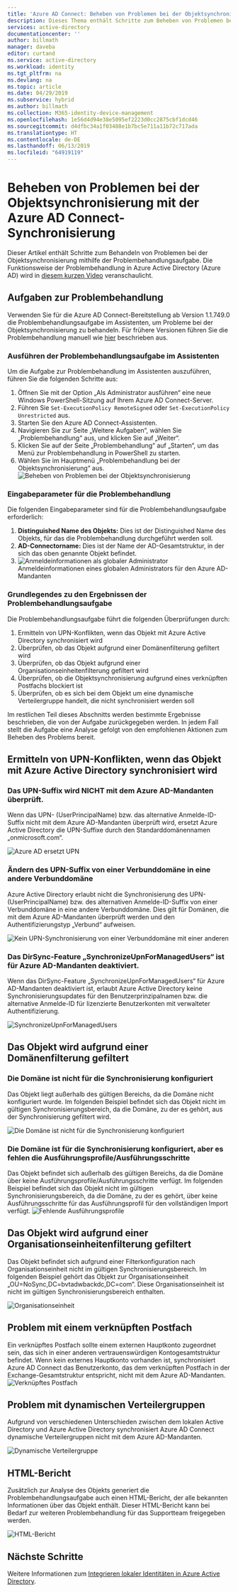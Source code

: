 ```yaml
---
title: 'Azure AD Connect: Beheben von Problemen bei der Objektsynchronisierung | Microsoft-Dokumentation'
description: Dieses Thema enthält Schritte zum Beheben von Problemen bei der Objektsynchronisierung mithilfe der Aufgaben zur Problembehandlung.
services: active-directory
documentationcenter: ''
author: billmath
manager: daveba
editor: curtand
ms.service: active-directory
ms.workload: identity
ms.tgt_pltfrm: na
ms.devlang: na
ms.topic: article
ms.date: 04/29/2019
ms.subservice: hybrid
ms.author: billmath
ms.collection: M365-identity-device-management
ms.openlocfilehash: 1e56d4d94e38e5095ef2223d0cc2875cbf1dcd46
ms.sourcegitcommit: d4dfbc34a1f03488e1b7bc5e711a11b72c717ada
ms.translationtype: HT
ms.contentlocale: de-DE
ms.lasthandoff: 06/13/2019
ms.locfileid: "64919119"
---
```

# <a name="troubleshoot-object-synchronization-with-azure-ad-connect-sync"></a>Beheben von Problemen bei der Objektsynchronisierung mit der Azure AD Connect-Synchronisierung
Dieser Artikel enthält Schritte zum Behandeln von Problemen bei der Objektsynchronisierung mithilfe der Problembehandlungsaufgabe. Die Funktionsweise der Problembehandlung in Azure Active Directory (Azure AD) wird in [diesem kurzen Video](https://aka.ms/AADCTSVideo) veranschaulicht.

## <a name="troubleshooting-task"></a>Aufgaben zur Problembehandlung
Verwenden Sie für die Azure AD Connect-Bereitstellung ab Version 1.1.749.0 die Problembehandlungsaufgabe im Assistenten, um Probleme bei der Objektsynchronisierung zu behandeln. Für frühere Versionen führen Sie die Problembehandlung manuell wie [hier](tshoot-connect-object-not-syncing.md) beschrieben aus.

### <a name="run-the-troubleshooting-task-in-the-wizard"></a>Ausführen der Problembehandlungsaufgabe im Assistenten
Um die Aufgabe zur Problembehandlung im Assistenten auszuführen, führen Sie die folgenden Schritte aus:

1.  Öffnen Sie mit der Option „Als Administrator ausführen“ eine neue Windows PowerShell-Sitzung auf Ihrem Azure AD Connect-Server.
2.  Führen Sie `Set-ExecutionPolicy RemoteSigned` oder `Set-ExecutionPolicy Unrestricted` aus.
3.  Starten Sie den Azure AD Connect-Assistenten.
4.  Navigieren Sie zur Seite „Weitere Aufgaben“, wählen Sie „Problembehandlung“ aus, und klicken Sie auf „Weiter“.
5.  Klicken Sie auf der Seite „Problembehandlung“ auf „Starten“, um das Menü zur Problembehandlung in PowerShell zu starten.
6.  Wählen Sie im Hauptmenü „Problembehandlung bei der Objektsynchronisierung“ aus.
![Beheben von Problemen bei der Objektsynchronisierung](media/tshoot-connect-objectsync/objsynch11.png)

### <a name="troubleshooting-input-parameters"></a>Eingabeparameter für die Problembehandlung
Die folgenden Eingabeparameter sind für die Problembehandlungsaufgabe erforderlich:
1.  **Distinguished Name des Objekts:** Dies ist der Distinguished Name des Objekts, für das die Problembehandlung durchgeführt werden soll.
2.  **AD-Connectorname:** Dies ist der Name der AD-Gesamtstruktur, in der sich das oben genannte Objekt befindet.
3.  ![Anmeldeinformationen als globaler Administrator](media/tshoot-connect-objectsync/objsynch1.png) Anmeldeinformationen eines globalen Administrators für den Azure AD-Mandanten

### <a name="understand-the-results-of-the-troubleshooting-task"></a>Grundlegendes zu den Ergebnissen der Problembehandlungsaufgabe
Die Problembehandlungsaufgabe führt die folgenden Überprüfungen durch:

1.  Ermitteln von UPN-Konflikten, wenn das Objekt mit Azure Active Directory synchronisiert wird
2.  Überprüfen, ob das Objekt aufgrund einer Domänenfilterung gefiltert wird
3.  Überprüfen, ob das Objekt aufgrund einer Organisationseinheitenfilterung gefiltert wird
4.  Überprüfen, ob die Objektsynchronisierung aufgrund eines verknüpften Postfachs blockiert ist
5. Überprüfen, ob es sich bei dem Objekt um eine dynamische Verteilergruppe handelt, die nicht synchronisiert werden soll

Im restlichen Teil dieses Abschnitts werden bestimmte Ergebnisse beschrieben, die von der Aufgabe zurückgegeben werden. In jedem Fall stellt die Aufgabe eine Analyse gefolgt von den empfohlenen Aktionen zum Beheben des Problems bereit.

## <a name="detect-upn-mismatch-if-object-is-synced-to-azure-active-directory"></a>Ermitteln von UPN-Konflikten, wenn das Objekt mit Azure Active Directory synchronisiert wird
### <a name="upn-suffix-is-not-verified-with-azure-ad-tenant"></a>Das UPN-Suffix wird NICHT mit dem Azure AD-Mandanten überprüft.
Wenn das UPN- (UserPrincipalName) bzw. das alternative Anmelde-ID-Suffix nicht mit dem Azure AD-Mandanten überprüft wird, ersetzt Azure Active Directory die UPN-Suffixe durch den Standarddomänennamen „onmicrosoft.com“.

![Azure AD ersetzt UPN](media/tshoot-connect-objectsync/objsynch2.png)

### <a name="changing-upn-suffix-from-one-federated-domain-to-another-federated-domain"></a>Ändern des UPN-Suffix von einer Verbunddomäne in eine andere Verbunddomäne
Azure Active Directory erlaubt nicht die Synchronisierung des UPN- (UserPrincipalName) bzw. des alternativen Anmelde-ID-Suffix von einer Verbunddomäne in eine andere Verbunddomäne. Dies gilt für Domänen, die mit dem Azure AD-Mandanten überprüft werden und den Authentifizierungstyp „Verbund“ aufweisen.

![Kein UPN-Synchronisierung von einer Verbunddomäne mit einer anderen](media/tshoot-connect-objectsync/objsynch3.png) 

### <a name="azure-ad-tenant-dirsync-feature-synchronizeupnformanagedusers-is-disabled"></a>Das DirSync-Feature „SynchronizeUpnForManagedUsers“ ist für Azure AD-Mandanten deaktiviert.
Wenn das DirSync-Feature „SynchronizeUpnForManagedUsers“ für Azure AD-Mandanten deaktiviert ist, erlaubt Azure Active Directory keine Synchronisierungsupdates für den Benutzerprinzipalnamen bzw. die alternative Anmelde-ID für lizenzierte Benutzerkonten mit verwalteter Authentifizierung.

![SynchronizeUpnForManagedUsers](media/tshoot-connect-objectsync/objsynch4.png)

## <a name="object-is-filtered-due-to-domain-filtering"></a>Das Objekt wird aufgrund einer Domänenfilterung gefiltert
### <a name="domain-is-not-configured-to-sync"></a>Die Domäne ist nicht für die Synchronisierung konfiguriert
Das Objekt liegt außerhalb des gültigen Bereichs, da die Domäne nicht konfiguriert wurde. Im folgenden Beispiel befindet sich das Objekt nicht im gültigen Synchronisierungsbereich, da die Domäne, zu der es gehört, aus der Synchronisierung gefiltert wird.

![Die Domäne ist nicht für die Synchronisierung konfiguriert](media/tshoot-connect-objectsync/objsynch5.png)

### <a name="domain-is-configured-to-sync-but-is-missing-run-profilesrun-steps"></a>Die Domäne ist für die Synchronisierung konfiguriert, aber es fehlen die Ausführungsprofile/Ausführungsschritte
Das Objekt befindet sich außerhalb des gültigen Bereichs, da die Domäne über keine Ausführungsprofile/Ausführungsschritte verfügt. Im folgenden Beispiel befindet sich das Objekt nicht im gültigen Synchronisierungsbereich, da die Domäne, zu der es gehört, über keine Ausführungsschritte für das Ausführungsprofil für den vollständigen Import verfügt.
![Fehlende Ausführungsprofile](media/tshoot-connect-objectsync/objsynch6.png)

## <a name="object-is-filtered-due-to-ou-filtering"></a>Das Objekt wird aufgrund einer Organisationseinheitenfilterung gefiltert
Das Objekt befindet sich aufgrund einer Filterkonfiguration nach Organisationseinheit nicht im gültigen Synchronisierungsbereich. Im folgenden Beispiel gehört das Objekt zur Organisationseinheit „OU=NoSync,DC=bvtadwbackdc,DC=com“.  Diese Organisationseinheit ist nicht im gültigen Synchronisierungsbereich enthalten.</br>

![Organisationseinheit](./media/tshoot-connect-objectsync/objsynch7.png)

## <a name="linked-mailbox-issue"></a>Problem mit einem verknüpften Postfach
Ein verknüpftes Postfach sollte einem externen Hauptkonto zugeordnet sein, das sich in einer anderen vertrauenswürdigen Kontogesamtstruktur befindet. Wenn kein externes Hauptkonto vorhanden ist, synchronisiert Azure AD Connect das Benutzerkonto, das dem verknüpften Postfach in der Exchange-Gesamtstruktur entspricht, nicht mit dem Azure AD-Mandanten.</br>
![Verknüpftes Postfach](./media/tshoot-connect-objectsync/objsynch12.png)

## <a name="dynamic-distribution-group-issue"></a>Problem mit dynamischen Verteilergruppen
Aufgrund von verschiedenen Unterschieden zwischen dem lokalen Active Directory und Azure Active Directory synchronisiert Azure AD Connect dynamische Verteilergruppen nicht mit dem Azure AD-Mandanten.

![Dynamische Verteilergruppe](./media/tshoot-connect-objectsync/objsynch13.png)

## <a name="html-report"></a>HTML-Bericht
Zusätzlich zur Analyse des Objekts generiert die Problembehandlungsaufgabe auch einen HTML-Bericht, der alle bekannten Informationen über das Objekt enthält. Dieser HTML-Bericht kann bei Bedarf zur weiteren Problembehandlung für das Supportteam freigegeben werden.

![HTML-Bericht](media/tshoot-connect-objectsync/objsynch8.png)

## <a name="next-steps"></a>Nächste Schritte
Weitere Informationen zum [Integrieren lokaler Identitäten in Azure Active Directory](whatis-hybrid-identity.md).
